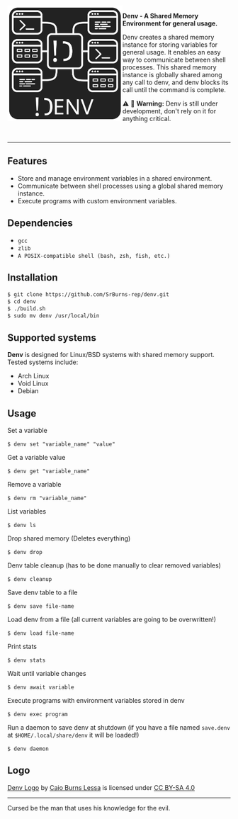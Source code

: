 <img align="left" style="width:260px" src="resources/denv-logo.svg" width="260px">

**Denv - A Shared Memory Environment for general usage.** 

Denv creates a shared memory instance for storing variables for general usage. It enables an easy way to communicate between shell processes. This shared memory instance is globally shared among any call to denv, and denv blocks its call until the command is complete.

:warning: :construction: **Warning:** Denv is still under development, don't rely on it for anything critical.

<br>

---

## Features
* Store and manage environment variables in a shared environment.
* Communicate between shell processes using a global shared memory instance.
* Execute programs with custom environment variables.

## Dependencies
* `gcc`
* `zlib`
* `A POSIX-compatible shell (bash, zsh, fish, etc.)`

## Installation
```shell
$ git clone https://github.com/SrBurns-rep/denv.git
$ cd denv
$ ./build.sh
$ sudo mv denv /usr/local/bin
```

## Supported systems
**Denv** is designed for Linux/BSD systems with shared memory support. Tested systems include:
* Arch Linux
* Void Linux
* Debian

## Usage
Set a variable
```shell
$ denv set "variable_name" "value"
```
Get a variable value
```shell
$ denv get "variable_name"
```
Remove a variable
```shell
$ denv rm "variable_name"
```
List variables
```shell
$ denv ls
```
Drop shared memory (Deletes everything)
```shell
$ denv drop
```
Denv table cleanup (has to be done manually to clear removed variables)
```shell
$ denv cleanup
```
Save denv table to a file
```shell
$ denv save file-name
```
Load denv from a file (all current variables are going to be overwritten!)
```shell
$ denv load file-name
```
Print stats
```shell
$ denv stats
```
Wait until variable changes
```shell
$ denv await variable
```
Execute programs with environment variables stored in denv
```shell
$ denv exec program
```
Run a daemon to save denv at shutdown (if you have a file named `save.denv` at  `$HOME/.local/share/denv` it will be loaded!)
```shell
$ denv daemon
```
## Logo
 <p xmlns:cc="http://creativecommons.org/ns#" xmlns:dct="http://purl.org/dc/terms/"><a property="dct:title" rel="cc:attributionURL" href="https://github.com/SrBurns-rep/denv/blob/main/resources/denv-logo.svg">Denv Logo</a> by <a rel="cc:attributionURL dct:creator" property="cc:attributionName" href="https://github.com/SrBurns-rep">Caio Burns Lessa</a> is licensed under <a href="https://creativecommons.org/licenses/by-sa/4.0/" target="_blank" rel="license noopener noreferrer" style="display:inline-block;">CC BY-SA 4.0<img style="height:22px!important;margin-left:3px;vertical-align:text-bottom;" src="https://mirrors.creativecommons.org/presskit/icons/cc.svg?ref=chooser-v1" alt=""><img style="height:22px!important;margin-left:3px;vertical-align:text-bottom;" src="https://mirrors.creativecommons.org/presskit/icons/by.svg?ref=chooser-v1" alt=""><img style="height:22px!important;margin-left:3px;vertical-align:text-bottom;" src="https://mirrors.creativecommons.org/presskit/icons/sa.svg?ref=chooser-v1" alt=""></a></p> 

---

Cursed be the man that uses his knowledge for the evil.
